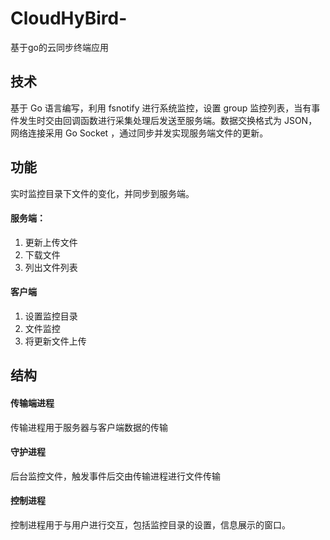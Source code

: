 # CloudHyBird-
基于go的云同步终端应用

## 技术

基于 Go 语言编写，利用 fsnotify 进行系统监控，设置 group 监控列表，当有事件发生时交由回调函数进行采集处理后发送至服务端。数据交换格式为 JSON，网络连接采用 Go Socket ，通过同步并发实现服务端文件的更新。

## 功能
实时监控目录下文件的变化，并同步到服务端。

#### 服务端：
1. 更新上传文件
2. 下载文件
3. 列出文件列表

#### 客户端
1. 设置监控目录
2. 文件监控
3. 将更新文件上传

## 结构

#### 传输端进程
  传输进程用于服务器与客户端数据的传输
#### 守护进程
  后台监控文件，触发事件后交由传输进程进行文件传输
#### 控制进程
  控制进程用于与用户进行交互，包括监控目录的设置，信息展示的窗口。
